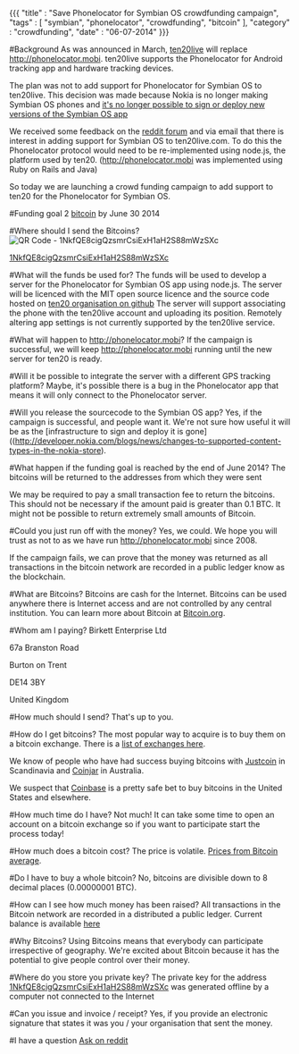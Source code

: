 {{{
    "title"    : "Save Phonelocator for Symbian OS crowdfunding campaign",
    "tags"     : [ "symbian", "phonelocator", "crowdfunding", "bitcoin" ],
    "category" : "crowdfunding",
    "date"     : "06-07-2014"
}}}

#Background
As was announced in March, [ten20live](https://ten20live.com) will replace http://phonelocator.mobi. ten20live supports the Phonelocator for Android tracking app and hardware tracking devices.

The plan was not to add support for Phonelocator for Symbian OS to ten20live. This decision was made because Nokia is no longer making Symbian OS phones and [it's no longer possible to sign or deploy new versions of the Symbian OS app](http://developer.nokia.com/blogs/news/changes-to-supported-content-types-in-the-nokia-store)

We received some feedback on the [reddit forum](http://www.reddit.com/r/ten20/) and via email that there is interest in adding support for Symbian OS to ten20live.com. To do this the Phonelocator protocol would need to be re-implemented using
node.js, the platform used by ten20. (http://phonelocator.mobi was implemented using Ruby on Rails and Java)

So today we are launching a crowd funding campaign to add support to ten20 for the Phonelocator for Symbian OS.

#Funding goal
2 [bitcoin](http://en.wikipedia.org/wiki/Bitcoin) by June 30 2014

#Where should I send the Bitcoins?
![QR Code - 1NkfQE8cigQzsmrCsiExH1aH2S88mWzSXc](/images/1NkfQE8cigQzsmrCsiExH1aH2S88mWzSXc.png)

[1NkfQE8cigQzsmrCsiExH1aH2S88mWzSXc](https://blockchain.info/address/1NkfQE8cigQzsmrCsiExH1aH2S88mWzSXc)

#What will the funds be used for?
The funds will be used to develop a server for the Phonelocator for Symbian OS app using node.js.
The server will be licenced with the MIT open source licence and the source code hosted on [ten20 organisation on github](https://github.com/ten20)
The server will support associating the phone with the ten20live account and uploading its position.
Remotely altering app settings is not currently supported by the ten20live service.

#What will happen to http://phonelocator.mobi?
If the campaign is successful, we will keep http://phonelocator.mobi running until the new server for ten20 is ready.

#Will it be possible to integrate the server with a different GPS tracking platform?
Maybe, it's possible there is a bug in the Phonelocator app that means it will only connect to the Phonelocator server.

#Will you release the sourcecode to the Symbian OS app?
Yes, if the campaign is successful, and people want it. We're not sure how useful it will be as the [infrastructure to sign and deploy it is gone]((http://developer.nokia.com/blogs/news/changes-to-supported-content-types-in-the-nokia-store).

#What happen if the funding goal is reached by the end of June 2014?
The bitcoins will be returned to the addresses from which they were sent

We may be required to pay a small transaction fee to return the bitcoins. This should not be necessary if the amount paid is greater than 0.1 BTC. It might not be possible to return extremely small amounts of Bitcoin.

#Could you just run off with the money?
Yes, we could. We hope you will trust as not to as we have run http://phonelocator.mobi since 2008.

If the campaign fails, we can prove that the money was returned as all transactions in the bitcoin network are recorded in a public ledger know as the blockchain.

#What are Bitcoins?
Bitcoins are cash for the Internet.
Bitcoins can be used anywhere there is Internet access and are not controlled by any central institution. You can learn more about Bitcoin at [Bitcoin.org](https://bitcoin.org/en/).

#Whom am I paying?
Birkett Enterprise Ltd

67a Branston Road

Burton on Trent

DE14 3BY

United Kingdom

#How much should I send?
That's up to you.

#How do I get bitcoins?
The most popular way to acquire is to buy them on a bitcoin exchange. There is a [list of exchanges here](http://howtobuybitcoins.info/).

We know of people who have had success buying bitcoins with [Justcoin](https://justcoin.com/) in Scandinavia and [Coinjar](https://www.coinjar.com/) in Australia.

We suspect that [Coinbase](https://coinbase.com/) is a pretty safe bet to buy bitcoins in the United States and elsewhere.

#How much time do I have?
Not much! It can take some time to open an account on a bitcoin exchange so if you want to participate start the process today!

#How much does a bitcoin cost?
The price is volatile. [Prices from Bitcoin average](https://bitcoinaverage.com/).

#Do I have to buy a whole bitcoin?
No, bitcoins are divisible down to 8 decimal places (0.00000001 BTC).

#How can I see how much money has been raised?
All transactions in the Bitcoin network are recorded in a distributed a public ledger. Current balance is available [here](https://blockchain.info/address/1NkfQE8cigQzsmrCsiExH1aH2S88mWzSXc)

#Why Bitcoins?
Using Bitcoins means that everybody can participate irrespective of geography. We're excited about Bitcoin because it has the potential to give people control over their money.

#Where do you store you private key?
The private key for the address [1NkfQE8cigQzsmrCsiExH1aH2S88mWzSXc](https://blockchain.info/address/1NkfQE8cigQzsmrCsiExH1aH2S88mWzSXc) was generated offline by a computer not connected to the Internet

#Can you issue and invoice / receipt?
Yes, if you provide an electronic signature that states it was you / your organisation that sent the money.

#I have a question
[Ask on reddit](http://www.reddit.com/r/ten20/)
